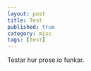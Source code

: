 ```yaml
---
layout: post
title: Test
published: true
category: misc
tags: [test]
---
```

Testar hur prose.io funkar.
